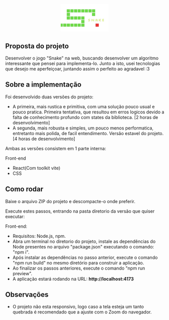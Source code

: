 <p align="center"><img src="https://raw.githubusercontent.com/Nicolas-Prado/Reactive-Snake/main/icon.png" width="30%" height="20%"></p>

## Proposta do projeto
Desenvolver o jogo "Snake" na web, buscando desenvolver um algoritmo interessante que pensei para implementa-lo. Junto a isto, usei tecnologias que desejo me aperfeiçoar, juntando assim o perfeito ao agradavel :3



## Sobre a implementação

Foi desenvolvido duas versões do projeto:
- A primeira, mais rustica e primitiva, com uma solução pouco usual e pouco pratica. Primeira tentativa, que resultou em erros logicos devido a falta de conhecimento profundo com states da biblioteca. [2 horas de desenvolvimento]
- A segunda, mais robusta e simples, um pouco menos performatica, entretanto mais polida, de facil entendimento. Versão estavel do projeto. [4 horas de desenvolvimento]

Ambas as versões consistem em 1 parte interna: 

Front-end
- React(Com toolkit vite)
- CSS



## Como rodar

Baixe o arquivo ZIP do projeto e descompacte-o onde preferir.

Execute estes passos, entrando na pasta diretorio da versão que quiser executar:

Front-end:
- Requisitos: Node.js, npm.
- Abra um terminal no diretorio do projeto, instale as dependências do Node presentes no arquivo "package.json" executando o comando: "npm i".
- Após instalar as dependências no passo anterior, execute o comando "npm run build" no mesmo diretório para construir a aplicação.
- Ao finalizar os passos anteriores, execute o comando "npm run preview".
- A aplicação estará rodando na URL: <b><a>http://localhost:4173</a></b>



## Observações
- O projeto não esta responsivo, logo caso a tela esteja um tanto quebrada é recomendado que a ajuste com o Zoom do navegador.
